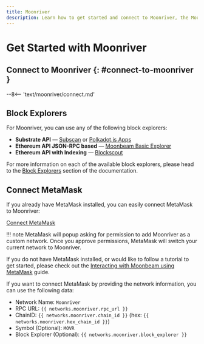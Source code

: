 ```yaml
---
title: Moonriver
description: Learn how to get started and connect to Moonriver, the Moonbeam deployment on Kusama, via RPC and WSS endpoints.
---
```


# Get Started with Moonriver

## Connect to Moonriver {: #connect-to-moonriver } 

--8<-- 'text/moonriver/connect.md'

## Block Explorers

For Moonriver, you can use any of the following block explorers:

 - **Substrate API** — [Subscan](https://moonriver.subscan.io/) or [Polkadot.js Apps](https://polkadot.js.org/apps/?rpc=wss%3A%2F%2Fwss.moonriver.moonbeam.network#/explorer)
 - **Ethereum API JSON-RPC based** — [Moonbeam Basic Explorer](https://moonbeam-explorer.netlify.app/?network=Moonriver)
 - **Ethereum API with Indexing** — [Blockscout](https://blockscout.moonriver.moonbeam.network/)

For more information on each of the available block explorers, please head to the [Block Explorers](/builders/tools/explorers) section of the documentation.

## Connect MetaMask

If you already have MetaMask installed, you can easily connect MetaMask to Moonriver:

<div class="button-wrapper">
    <a href="#" class="md-button connectMetaMask" value="moonriver">Connect MetaMask</a>
</div>

!!! note
    MetaMask will popup asking for permission to add Moonriver as a custom network. Once you approve permissions, MetaMask will switch your current network to Moonriver.

If you do not have MetaMask installed, or would like to follow a tutorial to get started, please check out the [Interacting with Moonbeam using MetaMask](/tokens/connect/metamask/) guide.

If you want to connect MetaMask by providing the network information, you can use the following data:

 - Network Name: `Moonriver`
 - RPC URL: `{{ networks.moonriver.rpc_url }}`
 - ChainID: `{{ networks.moonriver.chain_id }}` (hex: `{{ networks.moonriver.hex_chain_id }}`)
 - Symbol (Optional): `MOVR`
 - Block Explorer (Optional): `{{ networks.moonriver.block_explorer }}`